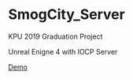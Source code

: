 # SmogCity_Server
KPU 2019 Graduation Project

Unreal Enigne 4 with IOCP Server

[Demo](https://youtu.be/2M_5SXeE368, "Demo Link")
